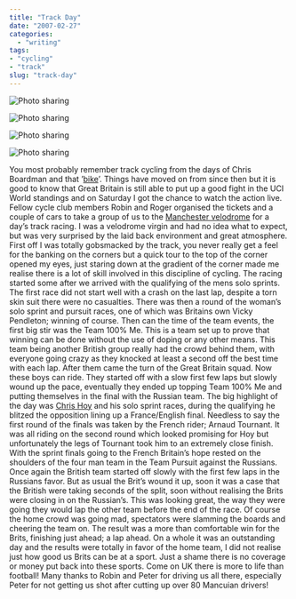 ```yaml
---
title: "Track Day"
date: "2007-02-27"
categories:
  - "writing"
tags:
- "cycling"
- "track"
slug: "track-day"
---
```


![Photo sharing][image-1]

![Photo sharing][image-2]

![Photo sharing][image-3]

![Photo sharing][image-4]

You most probably remember track cycling from the days of Chris Boardman and that ’[bike][1]’. Things have moved on from since then but it is good to know that Great Britain is still able to put up a good fight in the UCI World standings and on Saturday I got the chance to watch the action live. Fellow cycle club members Robin and Roger organised the tickets and a couple of cars to take a group of us to the [Manchester velodrome][2] for a day’s track racing. I was a velodrome virgin and had no idea what to expect, but was very surprised by the laid back environment and great atmosphere. First off I was totally gobsmacked by the track, you never really get a feel for the banking on the corners but a quick tour to the top of the corner opened my eyes, just staring down at the gradient of the corner made me realise there is a lot of skill involved in this discipline of cycling. The racing started some after we arrived with the qualifying of the mens solo sprints. The first race did not start well with a crash on the last lap, despite a torn skin suit there were no casualties. There was then a round of the woman’s solo sprint and pursuit races, one of which was Britains own Vicky Pendleton; winning of course. Then can the time of the team events, the first big stir was the Team 100% Me. This is a team set up to prove that winning can be done without the use of doping or any other means. This team being another British group really had the crowd behind them, with everyone going crazy as they knocked at least a second off the best time with each lap. After them came the turn of the Great Britain squad. Now these boys can ride. They started off with a slow first few laps but slowly wound up the pace, eventually they ended up topping Team 100% Me and putting themselves in the final with the Russian team. The big highlight of the day was [Chris Hoy][3] and his solo sprint races, during the qualifying he blitzed the opposition lining up a France/English final. Needless to say the first round of the finals was taken by the French rider; Arnaud Tournant. It was all riding on the second round which looked promising for Hoy but unfortunately the legs of Tournant took him to an extremely close finish. With the sprint finals going to the French Britain’s hope rested on the shoulders of the four man team in the Team Pursuit against the Russians. Once again the British team started off slowly with the first few laps in the Russians favor. But as usual the Brit’s wound it up, soon it was a case that the British were taking seconds of the split, soon without realising the Brits were closing in on the Russian’s. This was looking great, the way they were going they would lap the other team before the end of the race. Of course the home crowd was going mad, spectators were slamming the boards and cheering the team on. The result was a more than comfortable win for the Brits, finishing just ahead; a lap ahead. On a whole it was an outstanding day and the results were totally in favor of the home team, I did not realise just how good us Brits can be at a sport. Just a shame there is no coverage or money put back into these sports. Come on UK there is more to life than football! Many thanks to Robin and Peter for driving us all there, especially Peter for not getting us shot after cutting up over 80 Mancuian drivers!

[1]:	https://www.lotusespritworld.com/LotusModels/LotusSportBike.html
[2]:	https://www.manchestervelodrome.com/
[3]:	https://en.wikipedia.org/wiki/Chris_Hoy

[image-1]:	/images/401887215.jpg
[image-2]:	/images/401945960.jpg
[image-3]:	/images/402243914.jpg
[image-4]:	/images/402232409.jpg